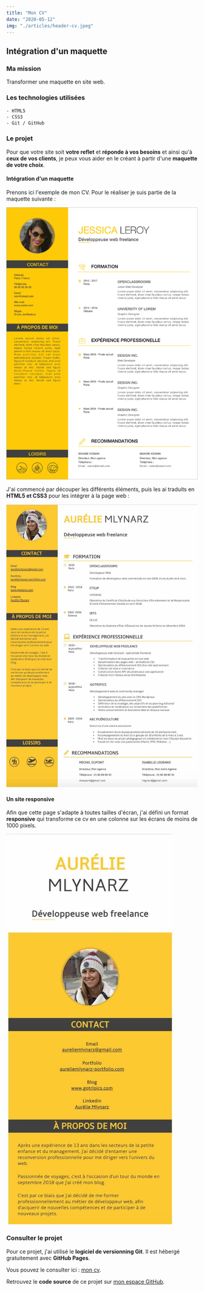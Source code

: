 ```yaml
---
title: "Mon CV"
date: "2020-05-12"
img: "./articles/header-cv.jpeg"
---
```


## Intégration d'un maquette

### Ma mission

Transformer une maquette en site web.

### Les technologies utilisées

    - HTML5
    - CSS3
    - Git / GitHub

### Le projet

Pour que votre site soit **votre reflet** et **réponde à vos besoins** et ainsi qu'à **ceux de vos clients**, je peux vous aider en le créant à partir d'une **maquette de votre choix**.

#### Intégration d'un maquette

Prenons ici l'exemple de mon CV. Pour le réaliser je suis partie de la maquette suivante :

![Maquette d'origine](./img-cv/maquette-cv.jpeg)

J'ai commencé par découper les différents éléments, puis les ai traduits en **HTML5 et CSS3** pour les intégrer à la page web :

![cv Aurélie Mlynarz](./img-cv/cv-aurelie-mlynarz.jpeg)

#### Un site responsive

Afin que cette page s'adapte à toutes tailles d'écran, j'ai défini un format **responsive** qui transforme ce cv en une colonne sur les écrans de moins de 1000 pixels.

![site responsive](./img-cv/responsive-cv.jpeg)

### Consulter le projet

Pour ce projet, j'ai utilisé le **logiciel de versionning Git**. Il est hébergé gratuitement avec **GitHub Pages**.

Vous pouvez le consulter ici : [mon cv](https://lilimly.github.io/cv_aurelie_mlynarz/ "Lien vers mon CV").

Retrouvez le **code source** de ce projet sur [mon espace GitHub](https://github.com/Lilimly/cv_aurelie_mlynarz "Code source de mon CV").
